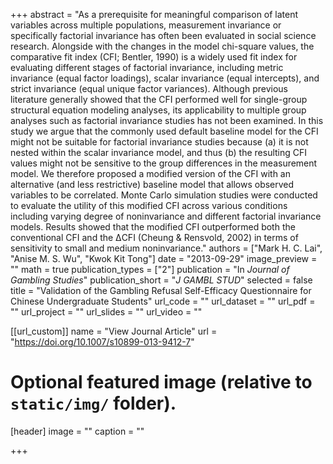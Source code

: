 +++
abstract = "As a prerequisite for meaningful comparison of latent variables across multiple populations, measurement invariance or specifically factorial invariance has often been evaluated in social science research. Alongside with the changes in the model chi-square values, the comparative fit index (CFI; Bentler, 1990) is a widely used fit index for evaluating different stages of factorial invariance, including metric invariance (equal factor loadings), scalar invariance (equal intercepts), and strict invariance (equal unique factor variances). Although previous literature generally showed that the CFI performed well for single-group structural equation modeling analyses, its applicability to multiple group analyses such as factorial invariance studies has not been examined. In this study we argue that the commonly used default baseline model for the CFI might not be suitable for factorial invariance studies because (a) it is not nested within the scalar invariance model, and thus (b) the resulting CFI values might not be sensitive to the group differences in the measurement model. We therefore proposed a modified version of the CFI with an alternative (and less restrictive) baseline model that allows observed variables to be correlated. Monte Carlo simulation studies were conducted to evaluate the utility of this modified CFI across various conditions including varying degree of noninvariance and different factorial invariance models. Results showed that the modified CFI outperformed both the conventional CFI and the ΔCFI (Cheung & Rensvold, 2002) in terms of sensitivity to small and medium noninvariance."
authors = ["Mark H. C. Lai", "Anise M. S. Wu", "Kwok Kit Tong"]
date = "2013-09-29"
image_preview = ""
math = true
publication_types = ["2"]
publication = "In *Journal of Gambling Studies*"
publication_short = "*J GAMBL STUD*"
selected = false
title = "Validation of the Gambling Refusal Self-Efficacy Questionnaire for Chinese Undergraduate Students"
url_code = ""
url_dataset = ""
url_pdf = ""
url_project = ""
url_slides = ""
url_video = ""

[[url_custom]]
name = "View Journal Article"
url = "https://doi.org/10.1007/s10899-013-9412-7"

# Optional featured image (relative to `static/img/` folder).
[header]
image = ""
caption = ""

+++


